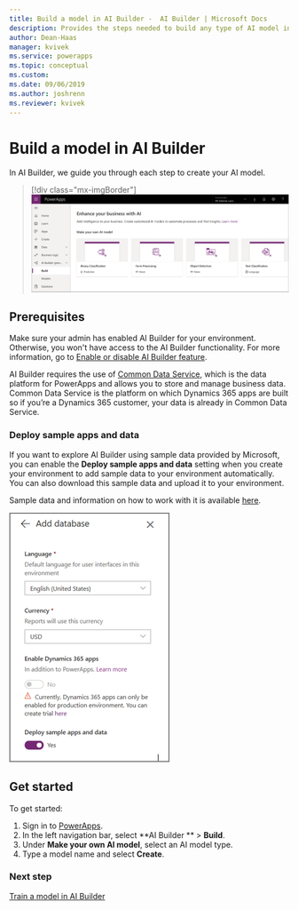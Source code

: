 ```yaml
---
title: Build a model in AI Builder -  AI Builder | Microsoft Docs
description: Provides the steps needed to build any type of AI model in AI Builder. This topic will get you started. 
author: Dean-Haas
manager: kvivek
ms.service: powerapps
ms.topic: conceptual
ms.custom: 
ms.date: 09/06/2019
ms.author: joshrenn
ms.reviewer: kvivek
---
```


# Build a model in AI Builder

In AI Builder, we guide you through each step to create your AI model.

> [!div class="mx-imgBorder"]
> ![Build a model screen](media/build-model.png "Build a model screen")

## Prerequisites

Make sure your admin has enabled AI Builder for your environment. Otherwise, you won't have access to the AI Builder functionality. For more information, go to [Enable or disable AI Builder feature](administer.md#enable-or-disable-ai-builder-feature).

AI Builder requires the use of [Common Data Service](/powerapps/maker/common-data-service/data-platform-intro), which is the data platform for PowerApps and allows you to store and manage business data. Common Data Service is the platform on which Dynamics 365 apps are built so if you’re a Dynamics 365 customer, your data is already in Common Data Service.

### Deploy sample apps and data

If you want to explore AI Builder using sample data provided by Microsoft, you can enable the **Deploy sample apps and data** setting when you create your environment to add sample data to your environment automatically. You can also download this sample data and upload it to your environment. 

Sample data and information on how to work with it is available [here](samples.md).

![Deploy samples setting](media/deploy-samples-setting.PNG)

## Get started

To get started:

1. Sign in to [PowerApps](https://web.powerapps.com).
2. In the left navigation bar, select **AI Builder ** > **Build**.
3. Under **Make your own AI model**, select an AI model type.
4. Type a model name and select **Create**.

### Next step

[Train a model in AI Builder](train-model.md)
